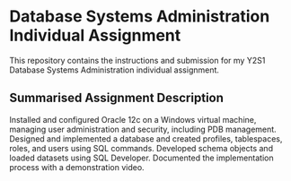 # Database Systems Administration Individual Assignment
This repository contains the instructions and submission for my Y2S1 Database Systems Administration individual assignment.

## Summarised Assignment Description
Installed and configured Oracle 12c on a Windows virtual machine, managing user administration and security, including PDB management. Designed and implemented a database and created profiles, tablespaces, roles, and users using SQL commands. Developed schema objects and loaded datasets using SQL Developer. Documented the implementation process with a demonstration video.
